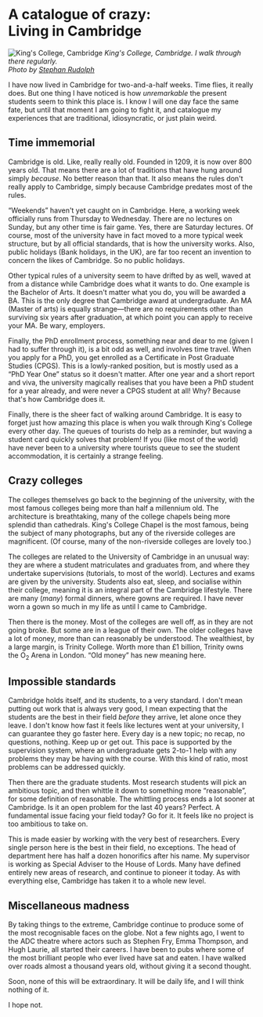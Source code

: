 # A catalogue of crazy: <br> Living in Cambridge

![King's College, Cambridge](/static/kings.jpg)
*King's College, Cambridge. I walk through there regularly.<br>Photo by [Stephan Rudolph](https://www.flickr.com/photos/stephanrudolph/15548261031/in/photolist-9EuV1S-Xhm1UE-br6R26-YB3VZm-W7aoN9-pFWUj4-9zq7cd-UdKCdo-HWReb5-SwxVVs-ufEHS3-oQFHva-k9Qsec-o52Eim-qVVLnT-XKB92f-WM8JZe-UjF3sL-VG8s45-XpzNaw-Roryvb-b5gecx-WM7ZCe-Y1D4h4-qEw6DA-Y1CiYR-pJWzpL-RrnKtU-dGDr5a-XWsynL-VTRweQ-4gDZDG-bFC2vg-UepGTr-SmaB3w-VpsKfE-WrZMMF-UbrX5s-Xpz98u-USTkFq-Y1BB6J-SAFfPC-Z2LyCw-YShdEW-TZkPVY-XNjMTT-Ux7DEv-XKAJzf-mmj5My-rouzDK)*

I have now lived in Cambridge for two-and-a-half weeks. Time flies, it really
does. But one thing I have noticed is how *unremarkable* the present students
seem to think this place is. I know I will one day face the same fate, but until
that moment I am going to fight it, and catalogue my experiences that are traditional,
idiosyncratic, or just plain weird.

## Time immemorial

Cambridge is old. Like, really really old. Founded in 1209, it is now over 800
years old. That means there are a lot of traditions that have hung around simply
*because*. No better reason than that. It also means the rules don't really apply
to Cambridge, simply because Cambridge predates most of the rules.

&ldquo;Weekends&rdquo; haven't yet caught on in Cambridge. Here, a working week
officially runs from Thursday to Wednesday. There are no lectures on Sunday,
but any other time is fair game. Yes, there are Saturday lectures. Of course, most
of the university have in fact moved to a more typical week structure, but by all
official standards, that is how the university works. Also, public holidays (Bank
holidays, in the UK), are far too recent an invention to concern the likes of
Cambridge. So no public holidays.

Other typical rules of a university seem to have drifted by as well, waved at from
a distance while Cambridge does what it wants to do. One example is the Bachelor
of Arts. It doesn't matter what you do, you will be awarded a BA. This is the only
degree that Cambridge award at undergraduate. An MA (Master of arts) is equally
strange&mdash;there are no requirements other than surviving six years after
graduation, at which point you can apply to receive your MA. Be wary, employers.

Finally, the PhD enrollment process, something near and dear to me (given I had
to suffer through it), is a bit odd as well, and involves time travel. When you
apply for a PhD, you get enrolled as a Certificate in Post Graduate Studies (CPGS).
This is a lowly-ranked position, but is mostly used as a &ldquo;PhD Year One&rdquo;
status so it doesn't matter. After one year and a short report and viva, the
university magically realises that you have been a PhD student for a year already,
and were never a CPGS student at all! Why? Because that's how Cambridge does it.

Finally, there is the sheer fact of walking around Cambridge. It is easy to forget
just how amazing this place is when you walk through King's College every other
day. The queues of tourists do help as a reminder, but waving a student card quickly
solves that problem! If you (like most of the world) have never been to a university
where tourists queue to see the student accommodation, it is certainly a strange
feeling.

## Crazy colleges
The colleges themselves go back to the beginning of the university, with the most
famous colleges being more than half a millennium old. The architecture is breathtaking,
many of the college chapels being more splendid than cathedrals. King's College
Chapel is the most famous, being the subject of many photographs, but any of the
riverside colleges are magnificent. (Of course, many of the non-riverside colleges
are lovely too.)

The colleges are related to the University of Cambridge in an unusual way: they
are where a student matriculates and graduates from, and where they undertake
supervisions (tutorials, to most of the world). Lectures and exams are given by
the university. Students also eat, sleep, and socialise within their college,
meaning it is an integral part of the Cambridge lifestyle. There are many (*many*)
formal dinners, where gowns are required. I have never worn a gown so much in my
life as until I came to Cambridge.

Then there is the money. Most of the colleges are well off, as in they are not
going broke. But some are in a league of their own. The older colleges have a lot
of money, more than can reasonably be understood. The wealthiest, by a large margin,
is Trinity College. Worth more than &pound;1 billion, Trinity owns the O<sub>2</sub>
Arena in London. &ldquo;Old money&rdquo; has new meaning here.


## Impossible standards

Cambridge holds itself, and its students, to a very standard. I don't mean putting
out work that is always very good, I mean expecting that the students are the best
in their field *before* they arrive, let alone once they leave. I don't know how
fast it feels like lectures went at your university, I can guarantee they go faster
here. Every day is a new topic; no recap, no questions, nothing. Keep up or get
out. This pace is supported by the supervision system, where an undergraduate gets
2-to-1 help with any problems they may be having with the course. With this kind
of ratio, most problems can be addressed quickly.

Then there are the graduate students. Most research students will pick an ambitious
topic, and then whittle it down to something more &ldquo;reasonable&rdquo;, for
some definition of reasonable. The whittling process ends a lot sooner at Cambridge.
Is it an open problem for the last 40 years? Perfect. A fundamental issue facing
your field today? Go for it. It feels like no project is too ambitious to take on.

This is made easier by working with the very best of researchers. Every single
person here is the best in their field, no exceptions. The head of department
here has half a dozen honorifics after his name. My supervisor is working as
Special Adviser to the House of Lords. Many have defined entirely new areas of
research, and continue to pioneer it today. As with everything else, Cambridge
has taken it to a whole new level.

## Miscellaneous madness
By taking things to the extreme, Cambridge continue to produce some of the most
recognisable faces on the globe. Not a few nights ago, I went to the ADC theatre
where actors such as Stephen Fry, Emma Thompson, and Hugh Laurie, all started
their careers. I have been to pubs where some of the most brilliant people who
ever lived have sat and eaten. I have walked over roads almost a thousand years
old, without giving it a second thought.

Soon, none of this will be extraordinary. It will be daily life, and I will think
nothing of it.

I hope not.
